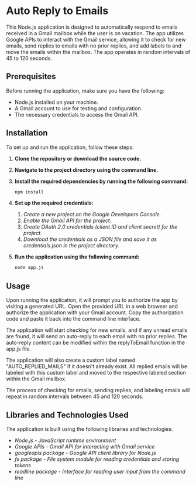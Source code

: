# Auto Reply to Emails

This Node.js application is designed to automatically respond to emails received in a Gmail mailbox while the user is on vacation. The app utilizes Google APIs to interact with the Gmail service, allowing it to check for new emails, send replies to emails with no prior replies, and add labels to and move the emails within the mailbox. The app operates in random intervals of 45 to 120 seconds.

## Prerequisites

Before running the application, make sure you have the following:

- Node.js installed on your machine.
- A Gmail account to use for testing and configuration.
- The necessary credentials to access the Gmail API.

## Installation

To set up and run the application, follow these steps:

1. **Clone the repository or download the source code.**
2. **Navigate to the project directory using the command line.**
3. **Install the required dependencies by running the following command:**

   ```bash
   npm install
   ```

4. **Set up the required credentials:**

   1. _Create a new project on the Google Developers Console._
   2. _Enable the Gmail API for the project._
   3. _Create OAuth 2.0 credentials (client ID and client secret) for the project._
   4. _Download the credentials as a JSON file and save it as credentials.json in the project directory._

5. **Run the application using the following command:**

   ```bash
   node app.js
   ```

## Usage

Upon running the application, it will prompt you to authorize the app by visiting a generated URL. Open the provided URL in a web browser and authorize the application with your Gmail account. Copy the authorization code and paste it back into the command line interface.

The application will start checking for new emails, and if any unread emails are found, it will send an auto-reply to each email with no prior replies. The auto-reply content can be modified within the replyToEmail function in the app.js file.

The application will also create a custom label named "AUTO_REPLIED_MAILS" if it doesn't already exist. All replied emails will be labeled with this custom label and moved to the respective labeled section within the Gmail mailbox.

The process of checking for emails, sending replies, and labeling emails will repeat in random intervals between 45 and 120 seconds.

## Libraries and Technologies Used

The application is built using the following libraries and technologies:

- _Node.js - JavaScript runtime environment_
- _Google APIs - Gmail API for interacting with Gmail service_
- _googleapis package - Google API client library for Node.js_
- _fs package - File system module for reading credentials and storing tokens_
- _readline package - Interface for reading user input from the command line_
